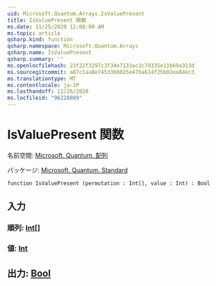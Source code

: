 ```yaml
---
uid: Microsoft.Quantum.Arrays.IsValuePresent
title: IsValuePresent 関数
ms.date: 11/25/2020 12:00:00 AM
ms.topic: article
qsharp.kind: function
qsharp.namespace: Microsoft.Quantum.Arrays
qsharp.name: IsValuePresent
qsharp.summary: ''
ms.openlocfilehash: 23f22f3297c3f34e7133ac3c79335e11b69a313d
ms.sourcegitcommit: a87c1aa8e7453360025e47ba614f25b02ea84ec3
ms.translationtype: MT
ms.contentlocale: ja-JP
ms.lasthandoff: 11/26/2020
ms.locfileid: "96220809"
---
```

# <a name="isvaluepresent-function"></a>IsValuePresent 関数

名前空間: [Microsoft. Quantum. 配列](xref:Microsoft.Quantum.Arrays)

パッケージ: [Microsoft. Quantum. Standard](https://nuget.org/packages/Microsoft.Quantum.Standard)




```qsharp
function IsValuePresent (permutation : Int[], value : Int) : Bool
```


## <a name="input"></a>入力

### <a name="permutation--int"></a>順列: [Int](xref:microsoft.quantum.lang-ref.int)[]




### <a name="value--int"></a>値: [Int](xref:microsoft.quantum.lang-ref.int)





## <a name="output--bool"></a>出力: [Bool](xref:microsoft.quantum.lang-ref.bool)

